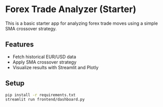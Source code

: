 
# Forex Trade Analyzer (Starter)

This is a basic starter app for analyzing forex trade moves using a simple SMA crossover strategy.

## Features

- Fetch historical EUR/USD data
- Apply SMA crossover strategy
- Visualize results with Streamlit and Plotly

## Setup

```bash
pip install -r requirements.txt
streamlit run frontend/dashboard.py
```
